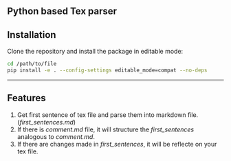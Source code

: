 Python based Tex parser
---
## Installation

Clone the repository and install the package in editable mode:

```bash
cd /path/to/file
pip install -e . --config-settings editable_mode=compat --no-deps
```
___
## Features
1. Get first sentence of tex file and parse them into markdown file. (_first_sentences.md_)
2. If there is _comment.md_ file, it will structure the _first_sentences_ analogous to _comment.md_.
3. If there are changes made in _first_sentences_, it will be reflecte on your tex file.

